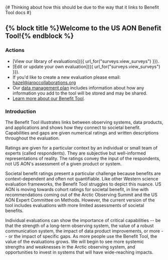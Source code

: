 {# Thinking about how this should be due to the way that it links to Benefit Tool docs #} 

## {% block title %}Welcome to the US AON Benefit Tool!{% endblock %}

### Actions

* [View our library of evaluations]({{ url_for("surveys.view_surveys") }}).
* [Edit or update your own evaluation]({{ url_for("surveys.view_surveys") }}).
* If you'd like to create a new evaluation please email: [hazel@iarpccollaborations.org](mailto:hazel@iarpccollaborations.org)
* Our [data management plan](https://docs.google.com/document/d/13DLX3A__M60xMgFbQqk2NMAjZzahn5FZcvB3fWSVRck/edit?usp=sharing)
  includes information about how any information you add to the tool will be stored and may be shared.
* [Learn more about our Benefit Tool](https://usaon.org/evaluation-and-planning/benefit-tool).


### Introduction

The Benefit Tool illustrates links between observing systems, data products, and
applications and shows how they connect to societal benefit.
Capabilities and gaps are given numerical ratings and written descriptions throughout
the evaluation. 
 
Ratings are given for a particular context by an individual or small team of experts
(called respondents).
They are subjective but well-informed representations of reality.
The ratings convey the input of the respondents, not US AON's assessment of a given
product or system.
 
Societal benefit ratings present a particular challenge because benefits are context-dependent
and often not quantifiable.
Like other Western science evaluation frameworks, the Benefit Tool struggles to depict
this nuance.
US AON is moving towards cohort ratings for societal benefit, in line with
recommendations coming out of the Arctic Observing Summit  and the US AON Expert
Committee on Methods.
However, the current version of the tool includes evaluations with more limited
assessments of societal benefits.
 
Individual evaluations can show the importance of critical capabilities -- be that the strength 
of a long-term observing system, the value of a robust communication system, the impact of 
data product improvements, or more -- or the impact of specific gaps.
As more people use the Benefit Tool, the value of the evaluations grows.
We will begin to see more systemic strengths and weaknesses in the Arctic observing
system, and opportunities to invest in systems that will have wide-reaching impacts.
